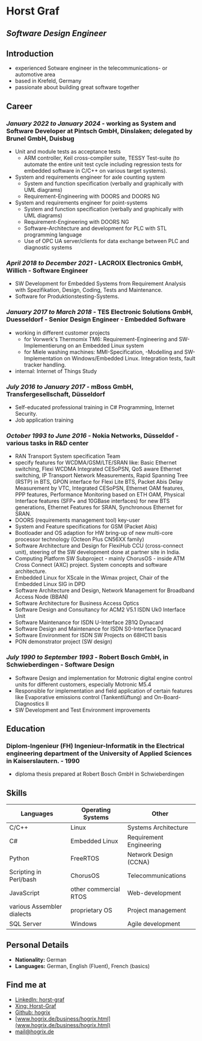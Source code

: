 # Horst Graf

## _Software Design Engineer_

## Introduction

- experienced Sotware engineer in the telecommunications- or automotive area
- based in Krefeld, Germany
- passionate about building great software together


## Career

### _January 2022 to January 2024_ - working as System and Software Developer at Pintsch GmbH, Dinslaken; delegated by **Brunel GmbH, Duisbug**

- Unit and module tests as acceptance tests
	- ARM controller, Keil cross-compiler suite, TESSY Test-suite (to automate the entire unit test cycle including regression tests for embedded software in C/C++ on various target systems).
- System and requirements engineer for axle counting system
	- System and function specification (verbally and graphically with UML diagrams)
	- Requirement-Engineering with DOORS and DOORS NG
- System and requirements engineer for point-systems
	- System and function specification (verbally and graphically with UML diagrams)
	- Requirement-Engineering with DOORS NG
	- Software-Architecture and development for PLC with STL programming language
	- Use of OPC UA server/clients for data exchange between PLC and diagnostic systems

### _April 2018 to December 2021_ - **LACROIX Electronics GmbH, Willich** - Software Engineer

- SW Development for Embedded Systems from Requirement Analysis with Spezifikation, Design, Coding, Tests and Maintenance.
- Software for Produktionstesting-Systems.

### _January 2017 to March 2018_ - **TES Electronic Solutions GmbH, Duesseldorf** - Senior Design Engineer - Embedded Software

- working in different customer projects
  - for Vorwerk's Thermomix TM6: Requirement-Engineering and SW-Implementierung on an Embedded Linux system
  - for Miele washing machines: MMI-Specification, -Modelling and SW-Implementation on Windows/Embedded Linux. Integration tests, fault tracker handling.
- internal: Internet of Things Study

### _July 2016 to January 2017_ - **mBoss GmbH, Transfergesellschaft, Düsseldorf** 

- Self-educated professional training in C# Programming, Internet Security.
- Job application training

### _October 1993 to June 2016_ - **Nokia Networks, Düsseldof** - various tasks in R&D center

- RAN Transport System specification Team
- specify features for WCDMA/GSM/LTE/SRAN like:	Basic Ethernet switching, Flexi WCDMA Integrated CESoPSN, QoS aware Ethernet switching, IP Transport Network Measurements, Rapid Spanning Tree (RSTP) in BTS, GPON interface for Flexi Lite BTS, Packet Abis Delay Measurement by VTC, Integrated CESoPSN, Ethernet OAM features, PPP features, Performance Monitoring based on ETH OAM, Physical Interface features (SFP+ and 10GBase interfaces) for new BTS generations, Ethernet Features for SRAN, Synchronous Ethernet for SRAN.
- DOORS (requirements management tool) key-user
- System and Feature specifications for GSM (Packet Abis)
- Bootloader and OS adaption for HW bring-up of new multi-core processor technology (Octeon Plus CN56XX family)
- Software Architecture and Design for FlexiHub CCU  (cross-connect unit), steering of the SW development done at partner site in India.
- Computing Platform SW Subproject - mainly ChorusOS  - inside ATM Cross Connect (AXC) project. System concepts and software architecture.
- Embedded Linux for XScale in the Wimax project, Chair of the Embedded Linux SIG in DPD 
- Software Architecture and Design, Network Management for Broadband Access Node (BBAN) 
- Software Architecture for Business Access Optics 
- Software Design and Consultancy for ACM2 V5.1 ISDN Uk0 Interface Unit 
- Software Maintenance for ISDN U-Interface 2B1Q Dynacard
- Software Design and Maintenance for ISDN S0-Interface Dynacard
- Software Environment for ISDN SW Projects on 68HC11 basis 
- PON demonstrator project (SW design)

### _July 1990 to September 1993_ - **Robert Bosch GmbH, in Schwieberdingen** - Software Design

- Software Design and implementation for Motronic digital engine control units for different customers, especially Motronic M5.4 
- Responsible for implementation and field application of certain features like Evaporative emissions control (Tankentlüftung) and On-Board-Diagnostics II
- SW Development and Test Environment improvements


## Education 

### **Diplom-Ingenieur (FH) Ingenieur-Informatik** in the Electrical engineering department of the University of Applied Sciences in Kaiserslautern. - 1990

- diploma thesis prepared at Robert Bosch GmbH in Schwieberdingen

## Skills

| **Languages**               | **Operating Systems**      | **Other**                   |
| --------------------------- | -------------------------- | --------------------------- |
| C/C++                       | Linux                      | Systems Architecture        |
| C#                          | Embedded Linux             | Requirement Engineering     |
| Python                      | FreeRTOS                   | Network Design (CCNA)       |
| Scripting in Perl/bash      | ChorusOS                   | Telecommunications          |
| JavaScript                  | other commercial RTOS      | Web-development             |
| various Assembler dialects  | proprietary OS             | Project management          |
| SQL Server                  | Windows                    | Agile development           |


## Personal Details

- **Nationality:** German
- **Languages:** German, English (Fluent), French (basics)

## Find me at

- [LinkedIn: horst-graf](https://www.linkedin.com/in/horst-graf-431b6b3/)
- [Xing: Horst-Graf](https://www.xing.com/profile/Horst_Graf/cv)
- [Github: hogrix](https://github.com/hogrix)
- [www.hogrix.de/business/hogrix.html](www.hogrix.de/business/hogrix.html)
- [mail@hogrix.de](mailto:mail@hogrix.de)
